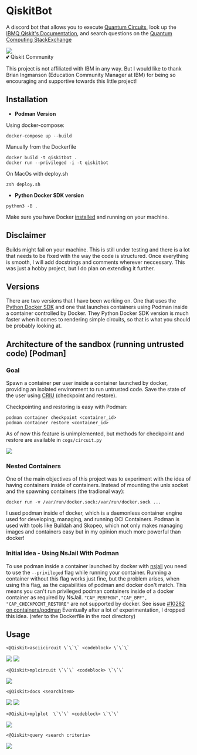 # QiskitBot

A discord bot that allows you to execute [Quantum Circuits](https://qiskit.org/documentation/stubs/qiskit.circuit.QuantumCircuit.html), look up the [IBMQ Qiskit's Documentation](https://qiskit.org/documentation/), and search questions on the [Quantum Computing StackExchange](https://quantumcomputing.stackexchange.com/) 

![](assets/qiskit-community.png)\
:two_hearts: Qiskit Community 

This project is not affiliated with IBM in any way. But I would like to thank Brian Ingmanson (Education Community Manager at IBM) for being so encouraging and supportive towards this little project!

## Installation 
 - **Podman Version**

Using docker-compose:

```
docker-compose up --build 
```
Manually from the Dockerfile
```
docker build -t qiskitbot . 
docker run --privileged -i -t qiskitbot 
```
On MacOs with deploy.sh
```
zsh deploy.sh
```
 - **Python Docker SDK version**
```
python3 -B . 
```
Make sure you have Docker [installed](https://www.docker.com/products/docker-desktop) and running on your machine.

## Disclaimer

Builds might fail on your machine. This is still under testing and there is a lot that needs to be fixed with the way the code is structured. Once everything is smooth, I will add docstrings and comments wherever neccessary. This was just a hobby project, but I do plan on extending it further. 

## Versions
There are two versions that I have been working on. One that uses the [Python Docker SDK](https://docker-py.readthedocs.io/en/stable/) and one that launches containers using Podman inside a container controlled by Docker. 
They Python Docker SDK version is much faster when it comes to rendering simple circuits, so that is what you should be probably looking at. 

## Architecture of the sandbox (running untrusted code) [Podman]
### Goal
Spawn a container per user inside a container launched by docker, providing an isolated environment to run untrusted code. Save the state of the user using [CRIU](https://criu.org/Main_Page) (checkpoint and restore).

Checkpointing and restoring is easy with Podman:
```
podman container checkpoint <container_id>
podman container restore <container_id>
```
As of now this feature is unimplemented, but methods for checkpoint and restore are available in `cogs/circuit.py`

![](assets/docker-podman.png)

### Nested Containers
One of the main objectives of this project was to experiment with the idea of having containers inside of containers. Instead of mounting the unix socket and the spawning containers (the tradional way):
```
docker run -v /var/run/docker.sock:/var/run/docker.sock ...
```
I used podman inside of docker, which is a daemonless container engine used for developing, managing, and running OCI Containers. Podman is used with tools like Buildah and Skopeo, which not only makes managing images and containers easy but in my opinion much more powerful than docker!

### Initial Idea - Using NsJail With Podman 
To use podman inside a container launched by docker with [nsjail](nsjail.dev) you need to use the `--privileged` flag while running your container. Running a container without this flag works just fine, but the problem arises, when using this flag, as the capabilities of podman and docker don't match. This means you can't run privileged podman containers inside of a docker container as required by NsJail. 
`"CAP_PERFMON","CAP_BPF", "CAP_CHECKPOINT_RESTORE"` are not supported by docker. 
See issue [#10282 on containers/podman](https://github.com/containers/podman/issues/10282)
Eventually after a lot of experimentation, I dropped this idea. (refer to the Dockerfile in the root directory)

## Usage
```
<@Qiskit>asciicircuit \`\`\` <codeblock> \`\`\`
```
![](assets/asciicircuit.png)
![](assets/new-circ.png)
```
<@Qiskit>mplcircuit \`\`\` <codeblock> \`\`\`
```
![](assets/circuit.png)
```
<@Qiskit>docs <searchitem> 
```
![](assets/docs.png)
![](assets/new-docs.png)
```
<@Qiskit>mplplot  \`\`\` <codeblock> \`\`\`
```
![](assets/plot.png)
```
<@Qiskit>query <search criteria>
```
![](assets/stackexchange.png)
